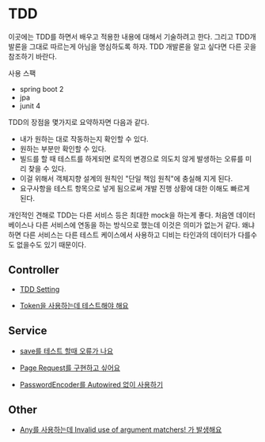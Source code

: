 # TDD

이곳에는 TDD를 하면서 배우고 적용한 내용에 대해서 기술하려고 한다. 그리고 TDD개발론을 그대로 따르는게 아님을 명심하도록 하자. TDD 개발론을 알고 싶다면 다른 곳을 참조하기 바란다.

사용 스팩

- spring boot 2
- jpa
- junit 4

TDD의 장점을 몇가지로 요약하자면 다음과 같다.

- 내가 원하는 대로 작동하는지 확인할 수 있다.
- 원하는 부분만 확인할 수 있다.
- 빌드를 할 때 테스트를 하게되면 로직의 변경으로 의도치 않게 발생하는 오류를 미리 찾을 수 있다.
- 이걸 위해서 객체지향 설계의 원칙인 "단일 책임 원칙"에 충실해 지게 된다.
- 요구사항을 테스트 항목으로 넣게 됨으로써 개발 진행 상황에 대한 이해도 빠르게 된다.

개인적인 견해로 TDD는 다른 서비스 등은 최대한 mock을 하는게 좋다. 처음엔 데이터베이스나 다른 서비스에 연동을 하는 방식으로 했는데 이것은 의미가 없는거 같다. 왜냐하면 다른 서비스는 다른 테스트 케이스에서 사용하고 디비는 타인과의 데이터가 다를수도 없을수도 있기 때문이다.

## Controller

- [TDD Setting](Controller.md)

- [Token을 사용하는데 테스트해야 해요](Jwt.md)

## Service

- [save를 테스트 할때 오류가 나요](Save.md)

- [Page Request를 구현하고 싶어요](PageRequest.md)

- [PasswordEncoder를 Autowired 없이 사용하기](PasswordEncoder.md)

## Other

- [Any를 사용하는데 Invalid use of argument matchers! 가 발생해요](ProblemAny.md)